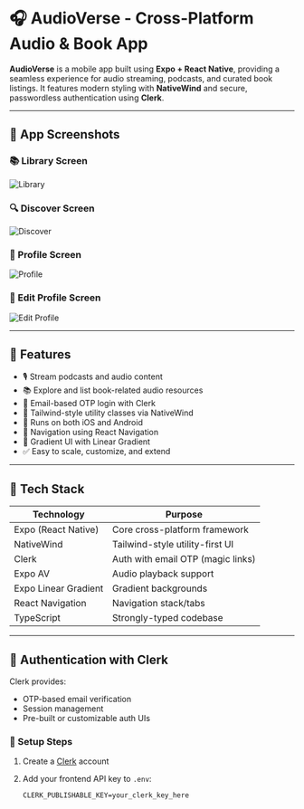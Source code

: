 # 🎧 AudioVerse - Cross-Platform Audio & Book App

**AudioVerse** is a mobile app built using **Expo + React Native**, providing a seamless experience for audio streaming, podcasts, and curated book listings. It features modern styling with **NativeWind** and secure, passwordless authentication using **Clerk**.

---

## 📱 App Screenshots

### 📚 Library Screen
![Library](./Screenshot%202025-07-11%20at%207.20.49%20PM.png)

### 🔍 Discover Screen
![Discover](./Screenshot%202025-07-11%20at%207.21.12%20PM.png)

### 👤 Profile Screen
![Profile](./Screenshot%202025-07-11%20at%207.21.32%20PM.png)

### 📝 Edit Profile Screen
![Edit Profile](./Screenshot%202025-07-11%20at%207.22.39%20PM.png)

---

## 🚀 Features

- 🎙️ Stream podcasts and audio content  
- 📚 Explore and list book-related audio resources  
- 🔐 Email-based OTP login with Clerk  
- 💅 Tailwind-style utility classes via NativeWind  
- 📱 Runs on both iOS and Android  
- 🧭 Navigation using React Navigation  
- 🎨 Gradient UI with Linear Gradient  
- ✅ Easy to scale, customize, and extend  

---

## 🧰 Tech Stack

| Technology           | Purpose                             |
|----------------------|-------------------------------------|
| Expo (React Native)  | Core cross-platform framework       |
| NativeWind           | Tailwind-style utility-first UI     |
| Clerk                | Auth with email OTP (magic links)   |
| Expo AV              | Audio playback support              |
| Expo Linear Gradient | Gradient backgrounds                |
| React Navigation     | Navigation stack/tabs               |
| TypeScript           | Strongly-typed codebase             |

---

## 🔐 Authentication with Clerk

Clerk provides:
- OTP-based email verification  
- Session management  
- Pre-built or customizable auth UIs  

### 🔧 Setup Steps

1. Create a [Clerk](https://clerk.dev) account  
2. Add your frontend API key to `.env`:

   ```env
   CLERK_PUBLISHABLE_KEY=your_clerk_key_here
